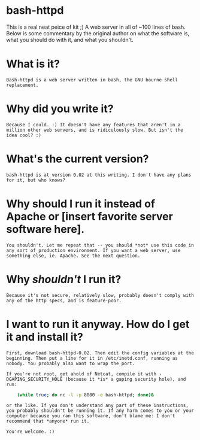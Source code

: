bash-httpd
==========

This is a real neat peice of kit ;) A web server in all of ~100 lines of bash.
Below is some commentary by the original author on what the software is, what
you should do with it, and what you shouldn't.

# What is it?
    Bash-httpd is a web server written in bash, the GNU bourne shell replacement. 
# Why did you write it?
    Because I could. :) It doesn't have any features that aren't in a million other web servers, and is ridiculously slow. But isn't the idea cool? :) 
# What's the current version?
    bash-httpd is at version 0.02 at this writing. I don't have any plans for it, but who knows? 
# Why should I run it instead of Apache or [insert favorite server software here].
    You shouldn't. Let me repeat that -- you should *not* use this code in any sort of production environment. If you want a web server, use something else, ie. Apache. See the next question. 
# Why *shouldn't* I run it?
    Because it's not secure, relatively slow, probably doesn't comply with any of the http specs, and is feature-poor. 
# I want to run it anyway. How do I get it and install it?
    First, download bash-httpd-0.02. Then edit the config variables at the beginning. Then put a line for it in /etc/inetd.conf, running as nobody. You probably also want to wrap the port.

    If you're not root, get ahold of Netcat, compile it with -DGAPING_SECURITY_HOLE (because it *is* a gaping security hole), and run:
```bash
    (while true; do nc -l -p 8080 -e bash-httpd; done)&
   ```

    or the like. If you don't understand any part of these instructions, you probably shouldn't be running it. If any harm comes to you or your computer because you ran this software, don't blame me: I don't recommend that *anyone* run it.

    You're welcome. :) 
